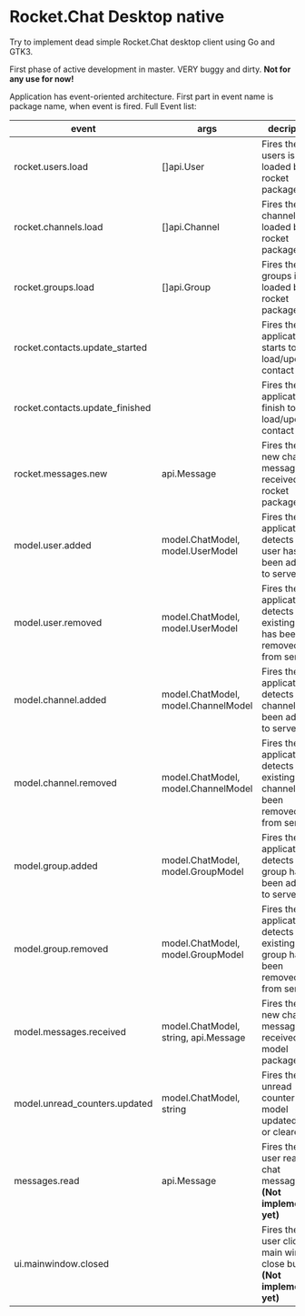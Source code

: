 # Rocket.Chat Desktop native

Try to implement dead simple Rocket.Chat desktop client using Go and GTK3.

First phase of active development in master. VERY buggy and dirty. **Not for any use for now!**

Application has event-oriented architecture. First part in event name is package name, when event is fired. Full Event list:

| event                           | args                                              | decription                                                                   | 
|---------------------------------|---------------------------------------------------|------------------------------------------------------------------------------|
| rocket.users.load               | []api.User                                        | Fires then users is loaded by rocket package                                 |
| rocket.channels.load            | []api.Channel                                     | Fires then channels is loaded by rocket package                              |
| rocket.groups.load              | []api.Group                                       | Fires then groups is loaded by rocket package                                |
| rocket.contacts.update_started  |                                                   | Fires then application starts to load/update contact list                    |
| rocket.contacts.update_finished |                                                   | Fires then application finish to load/update contact list                    |
| rocket.messages.new             | api.Message                                       | Fires then new chat message is received by rocket package                    |
| model.user.added                | model.ChatModel, model.UserModel                  | Fires then application detects new user has been added to server             |
| model.user.removed              | model.ChatModel, model.UserModel                  | Fires then application detects existing user has been removed from server    |
| model.channel.added             | model.ChatModel, model.ChannelModel               | Fires then application detects new channel has been added to server          |
| model.channel.removed           | model.ChatModel, model.ChannelModel               | Fires then application detects existing channel has been removed from server |
| model.group.added               | model.ChatModel, model.GroupModel                 | Fires then application detects new group has been added to server            |
| model.group.removed             | model.ChatModel, model.GroupModel                 | Fires then application detects existing group has been removed from server   |
| model.messages.received         | model.ChatModel, string, api.Message              | Fires then new chat message is received by model package                     |
| model.unread_counters.updated   | model.ChatModel, string                           | Fires then unread counter for model updated (set or cleared)                 |
| messages.read                   | api.Message                                       | Fires then user read the chat message **(Not implemented yet)**              |
| ui.mainwindow.closed            |                                                   | Fires then user click on main window close button **(Not implemented yet)**  |